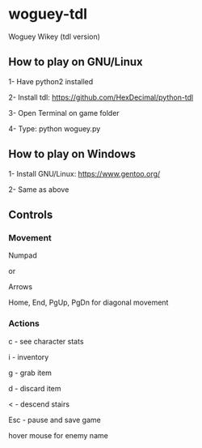 # woguey-tdl
Woguey Wikey (tdl version)

## How to play on GNU/Linux
1- Have python2 installed

2- Install tdl: https://github.com/HexDecimal/python-tdl

3- Open Terminal on game folder

4- Type: python woguey.py



## How to play on Windows
1- Install GNU/Linux: https://www.gentoo.org/

2- Same as above

## Controls
### Movement
Numpad 

or 

Arrows

Home, End, PgUp, PgDn for diagonal movement

### Actions
c - see character stats

i - inventory

g - grab item

d - discard item

< - descend stairs

Esc - pause and save game

hover mouse for enemy name
